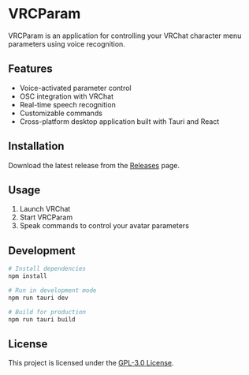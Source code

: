 # VRCParam

VRCParam is an application for controlling your VRChat character menu parameters using voice recognition.

## Features

- Voice-activated parameter control
- OSC integration with VRChat
- Real-time speech recognition
- Customizable commands
- Cross-platform desktop application built with Tauri and React

## Installation

Download the latest release from the [Releases](https://github.com/KannaCS/VRCParam/releases) page.

## Usage

1. Launch VRChat
2. Start VRCParam
3. Speak commands to control your avatar parameters

## Development

```bash
# Install dependencies
npm install

# Run in development mode
npm run tauri dev

# Build for production
npm run tauri build
```

## License

This project is licensed under the [GPL-3.0 License](LICENSE).